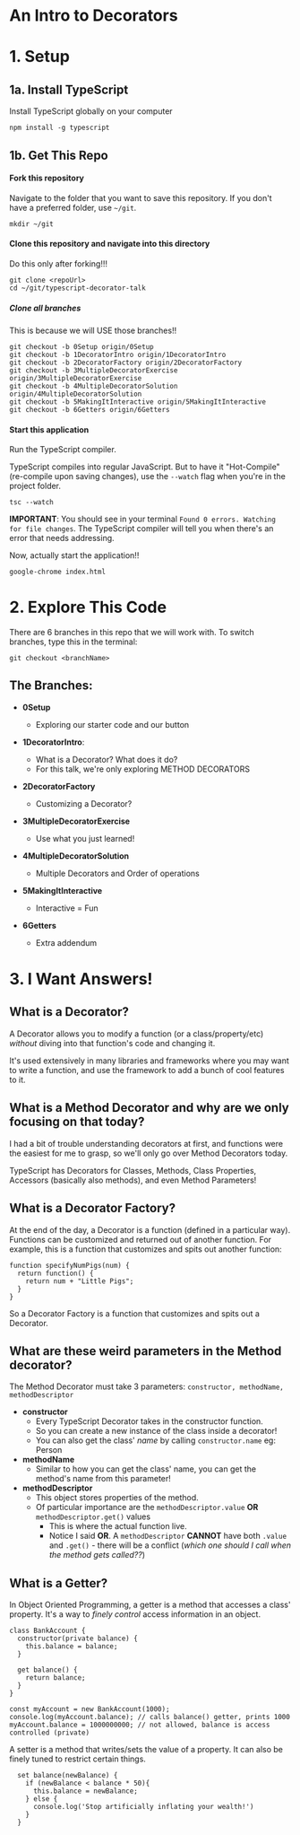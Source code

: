 # An Intro to Decorators

# 1. Setup

## 1a. Install TypeScript
Install TypeScript globally on your computer

```
npm install -g typescript
```


## 1b. Get This Repo

#### Fork this repository
Navigate to the folder that you want to save this repository.  If you don't have a preferred folder, use `~/git`.
```
mkdir ~/git
```

#### Clone this repository and navigate into this directory
Do this only after forking!!!
```
git clone <repoUrl>
cd ~/git/typescript-decorator-talk
```

##### Clone all branches
This is because we will USE those branches!!
```
git checkout -b 0Setup origin/0Setup
git checkout -b 1DecoratorIntro origin/1DecoratorIntro
git checkout -b 2DecoratorFactory origin/2DecoratorFactory
git checkout -b 3MultipleDecoratorExercise origin/3MultipleDecoratorExercise
git checkout -b 4MultipleDecoratorSolution origin/4MultipleDecoratorSolution
git checkout -b 5MakingItInteractive origin/5MakingItInteractive
git checkout -b 6Getters origin/6Getters
```

#### Start this application
Run the TypeScript compiler.

TypeScript compiles into regular JavaScript.  But to have it "Hot-Compile" (re-compile upon saving changes), use the `--watch` flag when you're in the project folder.
```
tsc --watch
```
**IMPORTANT**: You should see in your terminal  `Found 0 errors. Watching for file changes`.  The TypeScript compiler will tell you when there's an error that needs addressing.

Now, actually start the application!!
```
google-chrome index.html
```

# 2. Explore This Code

There are 6 branches in this repo that we will work with.  To switch branches, type this in the terminal:
```
git checkout <branchName>
```

## The Branches:

- **0Setup**
  - Exploring our starter code and our button

- **1DecoratorIntro**:  
  - What is a Decorator?  What does it do? 
  - For this talk, we're only exploring METHOD DECORATORS

- **2DecoratorFactory**
  - Customizing a Decorator?

- **3MultipleDecoratorExercise**
  - Use what you just learned!

- **4MultipleDecoratorSolution**
  - Multiple Decorators and Order of operations

- **5MakingItInteractive**
  - Interactive = Fun

- **6Getters**
  - Extra addendum


# 3. I Want Answers!

## What is a Decorator?

A Decorator allows you to modify a function (or a class/property/etc) *without* diving into that function's code and changing it.  

It's used extensively in many libraries and frameworks where you may want to write a function, and use the framework to add a bunch of cool features to it.

## What is a Method Decorator and why are we only focusing on that today?

I had a bit of trouble understanding decorators at first, and functions were the easiest for me to grasp, so we'll only go over Method Decorators today.

TypeScript has Decorators for Classes, Methods, Class Properties, Accessors (basically also methods), and even Method Parameters!

## What is a Decorator Factory?

At the end of the day, a Decorator is a function (defined in a particular way). Functions can be customized and returned out of another function.  For example, this is a function that customizes and spits out another function:
```
function specifyNumPigs(num) {
  return function() {
    return num + "Little Pigs";
  }
}
```
So a Decorator Factory is a function that customizes and spits out a Decorator.

## What are these weird parameters in the Method decorator?

The Method Decorator must take 3 parameters: `constructor, methodName, methodDescriptor`
- **constructor**
  - Every TypeScript Decorator takes in the constructor function.
  - So you can create a new instance of the class inside a decorator!
  - You can also get the class' *name* by calling `constructor.name` eg: Person
- **methodName**
  - Similar to how you can get the class' name, you can get the method's name from this parameter!
- **methodDescriptor**
  - This object stores properties of the method.
  - Of particular importance are the `methodDescriptor.value` **OR** `methodDescriptor.get()` values
    - This is where the actual function live.
    - Notice I said **OR**.  A `methodDescriptor` **CANNOT** have both `.value` and `.get()` - there will be a conflict (*which one should I call when the method gets called??*)

## What is a Getter?

In Object Oriented Programming, a getter is a method that accesses a class' property.  It's a way to *finely control* access information in an object.
```
class BankAccount {
  constructor(private balance) {
    this.balance = balance;
  }

  get balance() {
    return balance;
  }
}

const myAccount = new BankAccount(1000);
console.log(myAccount.balance); // calls balance() getter, prints 1000
myAccount.balance = 1000000000; // not allowed, balance is access controlled (private)
```

A setter is a method that writes/sets the value of a property.  It can also be finely tuned to restrict certain things.
```
  set balance(newBalance) {
    if (newBalance < balance * 50){
      this.balance = newBalance;
    } else {
      console.log('Stop artificially inflating your wealth!')
    }
  }
```